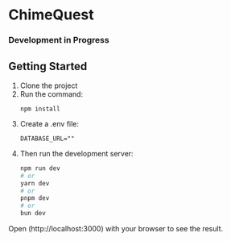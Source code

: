 # ChimeQuest
### Development in Progress

## Getting Started
1. Clone the project
2. Run the command:
   ```
   npm install
   ```
3. Create a .env file:
   ```
   DATABASE_URL=""
   ```  
4. Then run the development server:
   ```bash
   npm run dev
   # or
   yarn dev
   # or
   pnpm dev
   # or
   bun dev
   ```

Open (http://localhost:3000) with your browser to see the result.
